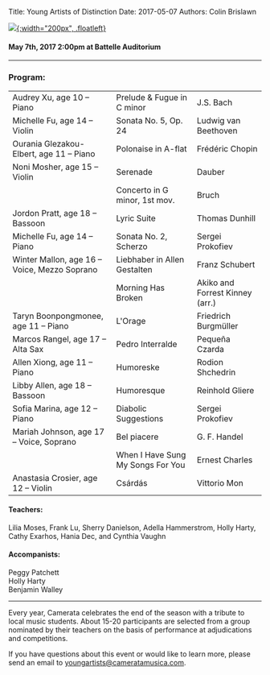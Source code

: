 Title: Young Artists of Distinction
Date: 2017-05-07
Authors: Colin Brislawn

[![ ]({filename}/images/2016-2017/YoungArtists400.jpg){:width="200px", .floatleft}]({filename}./YoungArtists.md)

#### May 7th, 2017 2:00pm at Battelle Auditorium

---

### Program:

<table style="width:100%">
 <col>
 <col>
 <col>
 <tr height=16 style='height:16.0pt'>
  <td height=16 style='height:16.0pt'>Audrey Xu, age 10 – Piano</td>
  <td>Prelude &amp; Fugue in C minor</td>
  <td>J.S. Bach</td>
 </tr>
 <tr height=16 style='height:16.0pt'>
  <td height=16 style='height:16.0pt'>Michelle Fu, age 14 – Violin</td>
  <td>Sonata No. 5, Op. 24</td>
  <td>Ludwig van Beethoven</td>
 </tr>
 <tr height=16 style='height:16.0pt'>
  <td height=16 style='height:16.0pt'>Ourania Glezakou-Elbert, age 11 – Piano</td>
  <td>Polonaise in A-flat</td>
  <td>Frédéric Chopin</td>
 </tr>
 <tr height=16 style='height:16.0pt'>
  <td height=16 style='height:16.0pt'>Noni Mosher, age 15 – Violin</td>
  <td>Serenade</td>
  <td>Dauber</td>
 </tr>
 <tr height=16 style='height:16.0pt'>
  <td height=16 style='height:16.0pt'></td>
  <td>Concerto in G
  minor, 1st mov.</td>
  <td>Bruch</td>
 </tr>
 <tr height=16 style='height:16.0pt'>
  <td height=16 style='height:16.0pt'>Jordon Pratt, age 18 – Bassoon</td>
  <td>Lyric Suite</td>
  <td>Thomas Dunhill</td>
 </tr>
 <tr height=16 style='height:16.0pt'>
  <td height=16 style='height:16.0pt'>Michelle Fu, age 14 – Piano</td>
  <td>Sonata No. 2, Scherzo</td>
  <td>Sergei Prokofiev</td>
 </tr>
 <tr height=16 style='height:16.0pt'>
  <td height=16 style='height:16.0pt'>Winter Mallon, age 16 – Voice, Mezzo Soprano</td>
  <td>Liebhaber in Allen Gestalten</td>
  <td>Franz Schubert</td>
 </tr>
 <tr height=16 style='height:16.0pt'>
  <td height=16 style='height:16.0pt'></td>
  <td>Morning Has Broken</td>
  <td>Akiko and Forrest Kinney (arr.)</td>
 </tr>
 <tr height=16 style='height:16.0pt'>
  <td height=16 style='height:16.0pt'>Taryn Boonpongmonee, age 11 – Piano</td>
  <td>L'Orage</td>
  <td>Friedrich Burgmüller</td>
 </tr>
 <tr height=16 style='height:16.0pt'>
  <td height=16 style='height:16.0pt'>Marcos Rangel, age 17 – Alta Sax</td>
  <td>Pedro Interralde</td>
  <td>Pequeña Czarda</td>
 </tr>
 <tr height=16 style='height:16.0pt'>
  <td height=16 style='height:16.0pt'>Allen Xiong, age 11 – Piano</td>
  <td>Humoreske</td>
  <td>Rodion Shchedrin</td>
 </tr>
 <tr height=16 style='height:16.0pt'>
  <td height=16 style='height:16.0pt'>Libby Allen, age 18 – Bassoon</td>
  <td>Humoresque</td>
  <td>Reinhold Gliere</td>
 </tr>
 <tr height=16 style='height:16.0pt'>
  <td height=16 style='height:16.0pt'>Sofia Marina, age 12 – Piano</td>
  <td>Diabolic Suggestions</td>
  <td>Sergei Prokofiev</td>
 </tr>
 <tr height=16 style='height:16.0pt'>
  <td height=16 style='height:16.0pt'>Mariah Johnson, age 17 – Voice, Soprano</td>
  <td>Bel piacere</td>
  <td>G. F. Handel</td>
 </tr>
 <tr height=16 style='height:16.0pt'>
  <td height=16 style='height:16.0pt'></td>
  <td>When I Have Sung My Songs For You</td>
  <td>Ernest Charles</td>
 </tr>
 <tr height=16 style='height:16.0pt'>
  <td height=16 style='height:16.0pt'>Anastasia Crosier, age 12 – Violin</td>
  <td>Csárdás</td>
  <td>Vittorio Mon</td>
 </tr>
</table>

#### Teachers:

Lilia Moses, Frank Lu, Sherry Danielson, Adella Hammerstrom, Holly Harty, Cathy Exarhos, Hania Dec, and Cynthia Vaughn

#### Accompanists:

Peggy Patchett <br>
Holly Harty <br>
Benjamin Walley

---

Every year, Camerata celebrates the end of the season with a tribute to local music students. About 15-20 participants are selected from a group nominated by their teachers on the basis of performance at adjudications and competitions.

If you have questions about this event or would like to learn more, please send an email to [youngartists@cameratamusica.com](mailto:youngartists@cameratamusica.com).
